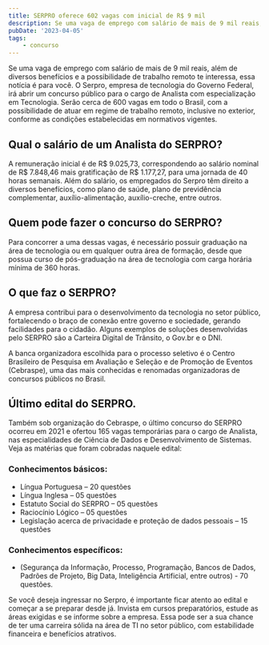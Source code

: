 ```yaml
---
title: SERPRO oferece 602 vagas com inicial de R$ 9 mil
description: Se uma vaga de emprego com salário de mais de 9 mil reais, além de diversos benefícios e a possibilidade de trabalho remoto te interessa, essa notícia é para você.
pubDate: '2023-04-05'
tags: 
    - concurso
---
```


Se uma vaga de emprego com salário de mais de 9 mil reais, além de diversos benefícios e a possibilidade de trabalho remoto te interessa, essa notícia é para você. O Serpro, empresa de tecnologia do Governo Federal, irá abrir um concurso público para o cargo de Analista com especialização em Tecnologia. Serão cerca de 600 vagas em todo o Brasil, com a possibilidade de atuar em regime de trabalho remoto, inclusive no exterior, conforme as condições estabelecidas em normativos vigentes.

## Qual o salário de um Analista do SERPRO?

A remuneração inicial é de R$ 9.025,73, correspondendo ao salário nominal de R$ 7.848,46 mais gratificação de R$ 1.177,27, para uma jornada de 40 horas semanais. Além do salário, os empregados do Serpro têm direito a diversos benefícios, como plano de saúde, plano de previdência complementar, auxílio-alimentação, auxílio-creche, entre outros.

## Quem pode fazer o concurso do SERPRO?

Para concorrer a uma dessas vagas, é necessário possuir graduação na área de tecnologia ou em qualquer outra área de formação, desde que possua curso de pós-graduação na área de tecnologia com carga horária mínima de 360 horas. 

## O que faz o SERPRO?

A empresa contribui para o desenvolvimento da tecnologia no setor público, fortalecendo o braço de conexão entre governo e sociedade, gerando facilidades para o cidadão. Alguns exemplos de soluções desenvolvidas pelo SERPRO são a Carteira Digital de Trânsito, o Gov.br e o DNI.

A banca organizadora escolhida para o processo seletivo é o Centro Brasileiro de Pesquisa em Avaliação e Seleção e de Promoção de Eventos (Cebraspe), uma das mais conhecidas e renomadas organizadoras de concursos públicos no Brasil.

## Último edital do SERPRO.

Também sob organização do Cebraspe, o último concurso do SERPRO ocorreu em 2021 e ofertou 165 vagas temporárias para o cargo de Analista, nas especialidades de Ciência de Dados e Desenvolvimento de Sistemas. Veja as matérias que foram cobradas naquele edital:

### Conhecimentos básicos:

- Língua Portuguesa – 20 questões
- Língua Inglesa – 05 questões
- Estatuto Social do SERPRO – 05 questões
- Raciocínio Lógico – 05 questões
- Legislação acerca de privacidade e proteção de dados pessoais – 15 questões

### Conhecimentos específicos:

- (Segurança da Informação, Processo, Programação, Bancos de Dados, Padrões de Projeto, Big Data, Inteligência Artificial, entre outros) - 70 questões.

Se você deseja ingressar no Serpro, é importante ficar atento ao edital e começar a se preparar desde já. Invista em cursos preparatórios, estude as áreas exigidas e se informe sobre a empresa. Essa pode ser a sua chance de ter uma carreira sólida na área de TI no setor público, com estabilidade financeira e benefícios atrativos.
